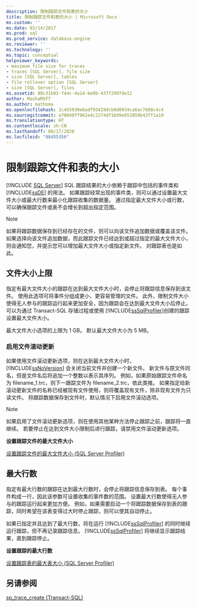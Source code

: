 ```yaml
---
description: 限制跟踪文件和表的大小
title: 限制跟踪文件和表的大小 | Microsoft Docs
ms.custom: ''
ms.date: 03/14/2017
ms.prod: sql
ms.prod_service: database-engine
ms.reviewer: ''
ms.technology: ''
ms.topic: conceptual
helpviewer_keywords:
- maximum file size for traces
- traces [SQL Server], file size
- size [SQL Server], tables
- file rollover option [SQL Server]
- size [SQL Server], files
ms.assetid: 88c31b02-f44c-4a14-be8b-437f2097de12
author: MashaMSFT
ms.author: mathoma
ms.openlocfilehash: 2c455930e6adf93419dcb0d0934ca6ac7608c4c4
ms.sourcegitcommit: e700497f962e4c2274df16d9e651059b42ff1a10
ms.translationtype: HT
ms.contentlocale: zh-CN
ms.lasthandoff: 08/17/2020
ms.locfileid: "88455356"
---
```

# <a name="limit-trace-file-and-table-sizes"></a>限制跟踪文件和表的大小
 [!INCLUDE [SQL Server](../../includes/applies-to-version/sqlserver.md)]
  SQL 跟踪结果的大小依赖于跟踪中包括的事件类和 [!INCLUDE[ssDE](../../includes/ssde-md.md)] 的用法。 如果跟踪经常出现的事件类，则可以通过设置最大文件大小或最大行数来最小化跟踪收集的数据量。 通过指定最大文件大小或行数，可以确保跟踪文件或表不会增长到超出指定范围。  
  
> [!NOTE]  
>  如果将跟踪数据保存到已经存在的文件，则可以向该文件追加数据或覆盖该文件。 如果选择向该文件追加数据，而此跟踪文件已经达到或超过指定的最大文件大小，则会通知您，并提示您可以增加最大文件大小或指定新文件。 对跟踪表也是如此。  
  
## <a name="maximum-file-size"></a>文件大小上限  
 指定有最大文件大小的跟踪在达到最大文件大小时，会停止将跟踪信息保存到该文件。 使用此选项可将事件分组成更小、更容易管理的文件。 此外，限制文件大小使得无人参与的跟踪运行起来更加安全，因为跟踪会在达到最大文件大小后停止。 可以为通过 Transact-SQL 存储过程或使用 [!INCLUDE[ssSqlProfiler](../../includes/sssqlprofiler-md.md)]创建的跟踪设置最大文件大小。  
  
 最大文件大小选项的上限为 1 GB。 默认最大文件大小为 5 MB。  
  
### <a name="enabling-file-rollover"></a>启用文件滚动更新  
 如果使用文件滚动更新选项，则在达到最大文件大小时， [!INCLUDE[ssNoVersion](../../includes/ssnoversion-md.md)] 会关闭当前文件并创建一个新文件。 新文件与原文件同名，但是文件名后将追加一个整数以表示其序列。 例如，如果原始跟踪文件命名为 filename_1.trc，则下一跟踪文件为 filename_2.trc，依此类推。 如果指定给新滚动更新文件的名称已经被现有文件使用，则将覆盖现有文件，除非现有文件为只读文件。 将跟踪数据保存到文件时，默认情况下启用文件滚动选项。  
  
> [!NOTE]  
>  如果启用了文件滚动更新选项，则在使用其他某种方法停止跟踪之前，跟踪将一直继续。 若要停止在达到文件大小限制后进行跟踪，请禁用文件滚动更新选项。  
  
 **设置跟踪文件的最大文件大小**  
  
 [设置跟踪文件的最大文件大小 (SQL Server Profiler)](../../tools/sql-server-profiler/set-a-maximum-file-size-for-a-trace-file-sql-server-profiler.md)  
  
## <a name="maximum-number-of-rows"></a>最大行数  
 指定有最大行数的跟踪在达到最大行数时，会停止将跟踪信息保存到表。 每个事件构成一行，因此该参数可设置收集的事件数的范围。 设置最大行数使得无人参与的跟踪运行起来更加方便。 例如，如果需要启动一个将跟踪数据保存到表的跟踪，同时希望在该表变得过大时停止跟踪，则可以使其自动停止。  
  
 如果已指定并且达到了最大行数，将在运行 [!INCLUDE[ssSqlProfiler](../../includes/sssqlprofiler-md.md)] 的同时继续运行跟踪，但不再记录跟踪信息。 [!INCLUDE[ssSqlProfiler](../../includes/sssqlprofiler-md.md)] 将继续显示跟踪结果，直到跟踪停止。  
  
 **设置跟踪的最大行数**  
  
 [设置跟踪表的最大表大小 (SQL Server Profiler)](../../tools/sql-server-profiler/set-a-maximum-table-size-for-a-trace-table-sql-server-profiler.md)  
  
## <a name="see-also"></a>另请参阅  
 [sp_trace_create (Transact-SQL)](../../relational-databases/system-stored-procedures/sp-trace-create-transact-sql.md)  
  
  
